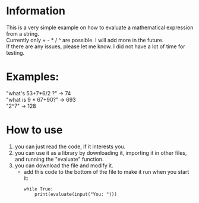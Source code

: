 # Information
This is a very simple example on how to evaluate a mathematical expression from a string.  
Currently only + - * / ^ are possible. I will add more in the future.  
If there are any issues, please let me know. I did not have a lot of time for testing.  

# Examples:
"what's 53+7*6/2 ?"  ->  74  
"what is 9 * 67+90?" ->  693  
"2^7"                ->  128  

# How to use
1. you can just read the code, if it interests you.  
2. you can use it as a library by downloading it, importing it in other files, and running the "evaluate" function.  
3. you can download the file and modify it.  
   - add this code to the bottom of the file to make it run when you start it:  
     ```
     while True:
         print(evaluate(input("You: ")))
     ```
